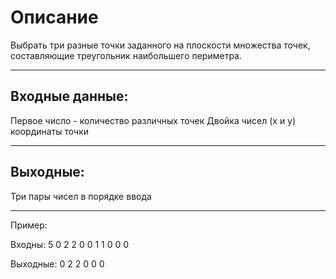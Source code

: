 # Описание

Выбрать три разные точки заданного на плоскости множества точек, составляющие треугольник наибольшего периметра.
***
## Входные данные:
Первое число - количество различных точек
Двойка чисел (x и y) координаты точки
***
## Выходные:
Три пары чисел в порядке ввода
***
Пример:

Входны:
5
0 2
2 0
0 1
1 0
0 0

Выходные:
0 2
2 0
0 0
